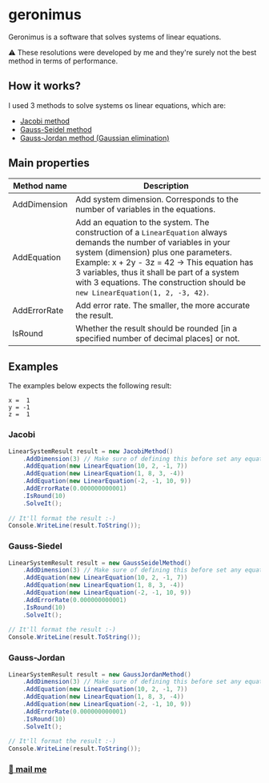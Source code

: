 # geronimus

Geronimus is a software that solves systems of linear equations. 

:warning: These resolutions were developed by me and they're surely not the best method in terms of performance.

## How it works?

I used 3 methods to solve systems os linear equations, which are:

* [Jacobi method](https://en.wikipedia.org/wiki/Jacobi_method)
* [Gauss-Seidel method](https://en.wikipedia.org/wiki/Gauss%E2%80%93Seidel_method)
* [Gauss-Jordan method (Gaussian elimination)](https://en.wikipedia.org/wiki/Gaussian_elimination)

## Main properties

Method name | Description
--- | ---
AddDimension | Add system dimension. Corresponds to the number of variables in the equations.
AddEquation | Add an equation to the system. The construction of a `LinearEquation` always demands the number of variables in your system (dimension) plus one parameters. Example: x + 2y - 3z = 42 -> This equation has 3 variables, thus it shall be part of a system with 3 equations. The construction should be `new LinearEquation(1, 2, -3, 42)`.
AddErrorRate | Add error rate. The smaller, the more accurate the result.
IsRound | Whether the result should be rounded [in a specified number of decimal places] or not.

## Examples

The examples below expects the following result:

    x =  1 
    y = -1
    z =  1

### Jacobi

```csharp
LinearSystemResult result = new JacobiMethod()
    .AddDimension(3) // Make sure of defining this before set any equation
    .AddEquation(new LinearEquation(10, 2, -1, 7))
    .AddEquation(new LinearEquation(1, 8, 3, -4))
    .AddEquation(new LinearEquation(-2, -1, 10, 9))
    .AddErrorRate(0.000000000001)
    .IsRound(10)
    .SolveIt();
    
// It'll format the result :-)
Console.WriteLine(result.ToString());
```

### Gauss-Siedel

```csharp
LinearSystemResult result = new GaussSeidelMethod()
    .AddDimension(3) // Make sure of defining this before set any equation
    .AddEquation(new LinearEquation(10, 2, -1, 7))
    .AddEquation(new LinearEquation(1, 8, 3, -4))
    .AddEquation(new LinearEquation(-2, -1, 10, 9))
    .AddErrorRate(0.000000000001)
    .IsRound(10)
    .SolveIt();
    
// It'll format the result :-)
Console.WriteLine(result.ToString());
```

### Gauss-Jordan

```csharp
LinearSystemResult result = new GaussJordanMethod()
    .AddDimension(3) // Make sure of defining this before set any equation
    .AddEquation(new LinearEquation(10, 2, -1, 7))
    .AddEquation(new LinearEquation(1, 8, 3, -4))
    .AddEquation(new LinearEquation(-2, -1, 10, 9))
    .AddErrorRate(0.000000000001)
    .IsRound(10)
    .SolveIt();
    
// It'll format the result :-)
Console.WriteLine(result.ToString());
```

### [:octopus: mail me](mailto:ceres.rohana@gmail.com)

